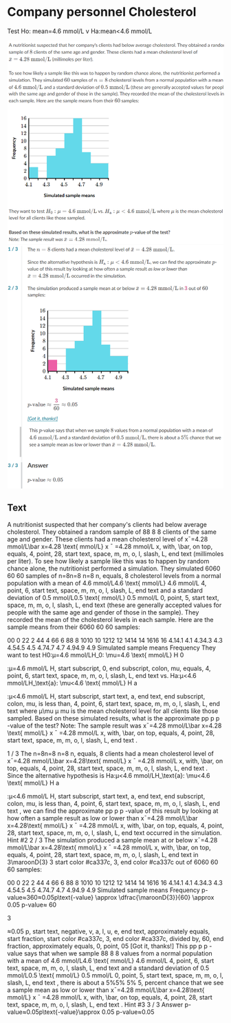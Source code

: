 # Company personnel Cholesterol
Test Ho: mean=4.6 mmol/L v Ha:mean<4.6 mmol/L

![Q](images/ex2_q.png)
![A](images/ex2_a.png)

## Text
A nutritionist suspected that her company's clients had below average cholesterol. They obtained a random sample of 
88
8
8
 clients of the same age and gender. These clients had a mean cholesterol level of 
xˉ=4.28 mmol/L\bar x=4.28 \text{ mmol/L}
x
ˉ
=4.28 mmol/L
x, with, \bar, on top, equals, 4, point, 28, start text, space, m, m, o, l, slash, L, end text
 (millimoles per liter).
To see how likely a sample like this was to happen by random chance alone, the nutritionist performed a simulation. They simulated 
6060
60
60
 samples of 
n=8n=8
n=8
n, equals, 8
 cholesterol levels from a normal population with a mean of 
4.6 mmol/L4.6 \text{ mmol/L}
4.6 mmol/L
4, point, 6, start text, space, m, m, o, l, slash, L, end text
 and a standard deviation of 
0.5 mmol/L0.5 \text{ mmol/L}
0.5 mmol/L
0, point, 5, start text, space, m, m, o, l, slash, L, end text
 (these are generally accepted values for people with the same age and gender of those in the sample). They recorded the mean of the cholesterol levels in each sample. Here are the sample means from their 
6060
60
60
 samples:



00
0
22
2
44
4
66
6
88
8
1010
10
1212
12
1414
14
1616
16
4.14.1
4.1
4.34.3
4.3
4.54.5
4.5
4.74.7
4.7
4.94.9
4.9
Simulated sample means
Frequency
They want to test 
H0:μ=4.6 mmol/LH_0: \mu=4.6 \text{ mmol/L}
H
0
​

:μ=4.6 mmol/L
H, start subscript, 0, end subscript, colon, mu, equals, 4, point, 6, start text, space, m, m, o, l, slash, L, end text
 vs. 
Ha:μ<4.6 mmol/LH_\text{a}: \mu<4.6 \text{ mmol/L}
H
a
​

:μ<4.6 mmol/L
H, start subscript, start text, a, end text, end subscript, colon, mu, is less than, 4, point, 6, start text, space, m, m, o, l, slash, L, end text
 where 
μ\mu
μ
mu
 is the mean cholesterol level for all clients like those sampled.
Based on these simulated results, what is the approximate 
pp
p
p
-value of the test?
Note: The sample result was 
xˉ=4.28 mmol/L\bar x=4.28 \text{ mmol/L}
x
ˉ
=4.28 mmol/L
x, with, \bar, on top, equals, 4, point, 28, start text, space, m, m, o, l, slash, L, end text
.

1 / 3
The 
n=8n=8
n=8
n, equals, 8
 clients had a mean cholesterol level of 
xˉ=4.28 mmol/L\bar x=4.28\text{ mmol/L}
x
ˉ
=4.28 mmol/L
x, with, \bar, on top, equals, 4, point, 28, start text, space, m, m, o, l, slash, L, end text
.
Since the alternative hypothesis is 
Ha:μ<4.6 mmol/LH_\text{a}: \mu<4.6 \text{ mmol/L}
H
a
​

:μ<4.6 mmol/L
H, start subscript, start text, a, end text, end subscript, colon, mu, is less than, 4, point, 6, start text, space, m, m, o, l, slash, L, end text
, we can find the approximate 
pp
p
p
-value of this result by looking at how often a sample result as low or lower than 
xˉ=4.28 mmol/L\bar x=4.28\text{ mmol/L}
x
ˉ
=4.28 mmol/L
x, with, \bar, on top, equals, 4, point, 28, start text, space, m, m, o, l, slash, L, end text
 occurred in the simulation.
Hint #2
2 / 3
The simulation produced a sample mean at or below 
xˉ=4.28 mmol/L\bar x=4.28\text{ mmol/L}
x
ˉ
=4.28 mmol/L
x, with, \bar, on top, equals, 4, point, 28, start text, space, m, m, o, l, slash, L, end text
 in 
3\maroonD{3}
3
start color #ca337c, 3, end color #ca337c
 out of 
6060
60
60
 samples:



00
0
22
2
44
4
66
6
88
8
1010
10
1212
12
1414
14
1616
16
4.14.1
4.1
4.34.3
4.3
4.54.5
4.5
4.74.7
4.7
4.94.9
4.9
Simulated sample means
Frequency
p-value≈360≈0.05p\text{-value} \approx \dfrac{\maroonD{3}}{60} \approx 0.05
p-value≈
60

3
​

≈0.05
p, start text, negative, v, a, l, u, e, end text, approximately equals, start fraction, start color #ca337c, 3, end color #ca337c, divided by, 60, end fraction, approximately equals, 0, point, 05
[Got it, thanks!]
This 
pp
p
p
-value says that when we sample 
88
8
8
 values from a normal population with a mean of 
4.6 mmol/L4.6 \text{ mmol/L}
4.6 mmol/L
4, point, 6, start text, space, m, m, o, l, slash, L, end text
 and a standard deviation of 
0.5 mmol/L0.5 \text{ mmol/L}
0.5 mmol/L
0, point, 5, start text, space, m, m, o, l, slash, L, end text
, there is about a 
5%5\%
5%
5, percent
 chance that we see a sample mean as low or lower than 
xˉ=4.28 mmol/L\bar x=4.28\text{ mmol/L}
x
ˉ
=4.28 mmol/L
x, with, \bar, on top, equals, 4, point, 28, start text, space, m, m, o, l, slash, L, end text
.
Hint #3
3 / 3
Answer
p-value≈0.05p\text{-value}\approx 0.05
p-value≈0.05

